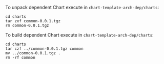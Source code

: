 To unpack dependent Chart execute in  `chart-template-arch-dep/charts`:

```shell
cd charts
tar zxf common-0.0.1.tgz
rm common-0.0.1.tgz
```

To build dependent Chart execute in `chart-template-arch-dep/charts`:

```shell
cd charts
tar czf ../common-0.0.1.tgz common
mv ../common-0.0.1.tgz .
rm -rf common
```

